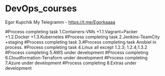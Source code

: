 # DevOps_courses
Egor Kupchik My Telegramm - https://t.me/Egorkaaaa

#Process сompleting task 1.Containers-VMs +1.1.Vagrant+Packer +1.2.Docker +1.3.Kubernetes
#Process completing task 2.Jenkins-TeamCity +staging
#Process completing task 3.#Process completing task Ansbiel in process.
#Process completing task 4.Linux all except 1.2.3; 1.2.4;1.3.2
#Process сompleting 5.AWS under development
#Process сompleting 6.Cloudformation-Terraform under development
#Process сompleting 7.Azure under development
#Process сompleting 8.Extras under development


